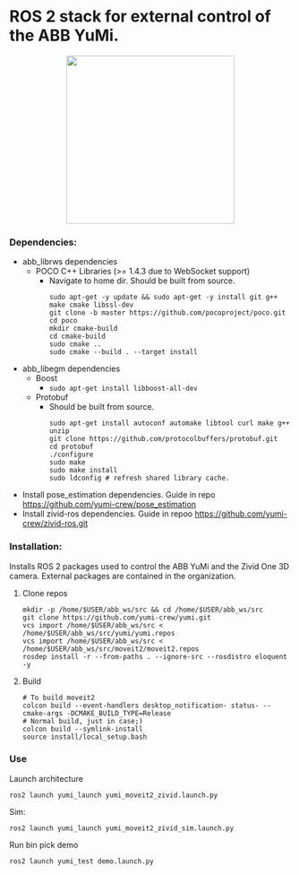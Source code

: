 # ROS 2 stack for external control of the ABB YuMi.
<p align="center">
  <img src="https://github.com/yumi-crew/yumi/blob/eloquent/yumi_description/meshes/yumi_render.png" width=300>
</p>


### Dependencies:

* abb_librws dependencies
   * POCO C++ Libraries (>= 1.4.3 due to WebSocket support)
       * Navigate to home dir.
         Should be built from source.
         ~~~~
         sudo apt-get -y update && sudo apt-get -y install git g++ make cmake libssl-dev  
         git clone -b master https://github.com/pocoproject/poco.git   
         cd poco
         mkdir cmake-build 
         cd cmake-build
         sudo cmake ..
         sudo cmake --build . --target install
         ~~~~
* abb_libegm dependencies
  * Boost
     * `sudo apt-get install libboost-all-dev`
  * Protobuf 
     * Should be built from source.
        ~~~~ 
        sudo apt-get install autoconf automake libtool curl make g++ unzip  
        git clone https://github.com/protocolbuffers/protobuf.git  
        cd protobuf  
        ./configure
        sudo make
        sudo make install
        sudo ldconfig # refresh shared library cache.
        ~~~~ 
* Install pose_estimation dependencies. Guide in repo https://github.com/yumi-crew/pose_estimation
* Install zivid-ros dependencies. Guide in repoo https://github.com/yumi-crew/zivid-ros.git

     
### Installation:

Installs ROS 2 packages used to control the ABB YuMi and the Zivid One 3D camera. External packages are contained in the organization. 


1. Clone repos
    ~~~~
    mkdir -p /home/$USER/abb_ws/src && cd /home/$USER/abb_ws/src
    git clone https://github.com/yumi-crew/yumi.git
    vcs import /home/$USER/abb_ws/src < /home/$USER/abb_ws/src/yumi/yumi.repos
    vcs import /home/$USER/abb_ws/src < /home/$USER/abb_ws/src/moveit2/moveit2.repos
    rosdep install -r --from-paths . --ignore-src --rosdistro eloquent -y
    ~~~~
    
2. Build

    ~~~~
    # To build moveit2
    colcon build --event-handlers desktop_notification- status- --cmake-args -DCMAKE_BUILD_TYPE=Release
    # Normal build, just in case;)
    colcon build --symlink-install
    source install/local_setup.bash
    ~~~~

### Use 

Launch architecture
   ~~~~ 
   ros2 launch yumi_launch yumi_moveit2_zivid.launch.py
   ~~~~
   Sim:
   ~~~~
   ros2 launch yumi_launch yumi_moveit2_zivid_sim.launch.py
   ~~~~
Run bin pick demo
   ~~~~
   ros2 launch yumi_test demo.launch.py
   ~~~~
